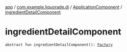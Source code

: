 [app](../../index.md) / [com.example.liquorade.di](../index.md) / [ApplicationComponent](index.md) / [ingredientDetailComponent](./ingredient-detail-component.md)

# ingredientDetailComponent

`abstract fun ingredientDetailComponent(): `[`Factory`](../../com.example.liquorade.ingredientdetail.di/-ingredient-detail-component/-factory/index.md)